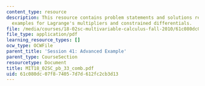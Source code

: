 ```yaml
---
content_type: resource
description: This resource contains problem statements and solutions related to advanced
  examples for Lagrange's multipliers and constrained differentials.
file: /media/courses/18-02sc-multivariable-calculus-fall-2010/61c080dc07f874057d7d612fc2cb3d13_MIT18_02SC_pb_33_comb.pdf
file_type: application/pdf
learning_resource_types: []
ocw_type: OCWFile
parent_title: 'Session 41: Advanced Example'
parent_type: CourseSection
resourcetype: Document
title: MIT18_02SC_pb_33_comb.pdf
uid: 61c080dc-07f8-7405-7d7d-612fc2cb3d13
---
```

